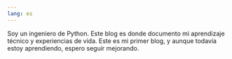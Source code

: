 ```yaml
---
lang: es
---
```


Soy un ingeniero de Python. Este blog es donde documento mi aprendizaje técnico y experiencias de vida. Este es mi primer blog, y aunque todavía estoy aprendiendo, espero seguir mejorando.